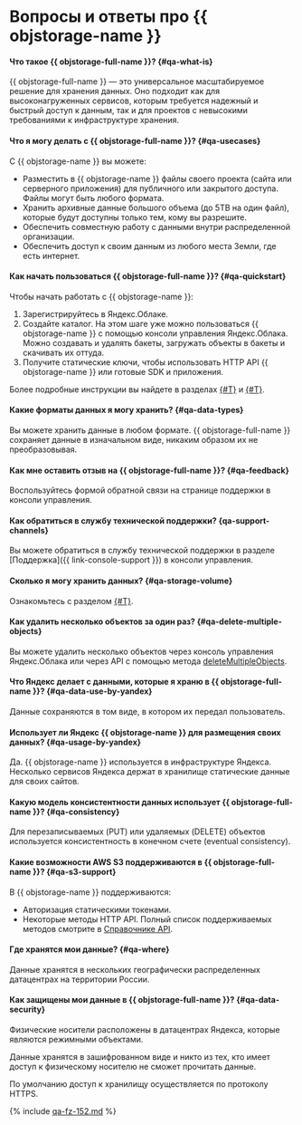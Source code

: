 # Вопросы и ответы про {{ objstorage-name }}

#### Что такое {{ objstorage-full-name }}? {#qa-what-is}

{{ objstorage-full-name }} — это универсальное масштабируемое решение для хранения данных. Оно подходит как для высоконагруженных сервисов, которым требуется надежный и быстрый доступ к данным, так и для проектов с невысокими требованиями к инфраструктуре хранения.

#### Что я могу делать с {{ objstorage-full-name }}? {#qa-usecases}

С {{ objstorage-name }} вы можете:
- Разместить в {{ objstorage-name }} файлы своего проекта (сайта или серверного приложения) для публичного или закрытого доступа. Файлы могут быть любого формата.
- Хранить архивные данные большого объема (до 5TB на один файл), которые будут доступны только тем, кому вы разрешите.
- Обеспечить совместную работу с данными внутри распределенной организации.
- Обеспечить доступ к своим данным из любого места Земли, где есть интернет.

#### Как начать пользоваться {{ objstorage-full-name }}? {#qa-quickstart}

Чтобы начать работать с {{ objstorage-name }}:
1. Зарегистрируйтесь в Яндекс.Облаке.
1. Создайте каталог.
    На этом шаге уже можно пользоваться {{ objstorage-name }} с помощью консоли управления Яндекс.Облака. Можно создавать и удалять бакеты, загружать объекты в бакеты и скачивать их оттуда.
1. Получите статические ключи, чтобы использовать HTTP API {{ objstorage-name }} или готовые SDK и приложения.

Более подробные инструкции вы найдете в разделах [{#T}](quickstart.md) и [{#T}](s3/index.md).

#### Какие форматы данных я могу хранить? {#qa-data-types}

Вы можете хранить данные в любом формате. {{ objstorage-full-name }} сохраняет данные в изначальном виде, никаким образом их не преобразовывая.

#### Как мне оставить отзыв на {{ objstorage-full-name }}? {#qa-feedback}

Воспользуйтесь формой обратной связи на странице поддержки в консоли управления.

#### Как обратиться в службу технической поддержки? {qa-support-channels}

Вы можете обратиться в службу технической поддержки в разделе [Поддержка]({{ link-console-support }})
в консоли управления.

#### Сколько я могу хранить данных? {#qa-storage-volume}

Ознакомьтесь с разделом [{#T}](concepts/limits.md).

#### Как удалить несколько объектов за один раз? {#qa-delete-multiple-objects}

Вы можете удалить несколько объектов через консоль управления Яндекс.Облака или через API с помощью метода [deleteMultipleObjects](s3/api-ref/object/deletemultipleobjects.md).

#### Что Яндекс делает с данными, которые я храню в {{ objstorage-full-name }}? {#qa-data-use-by-yandex}

Данные сохраняются в том виде, в котором их передал пользователь.

#### Использует ли Яндекс {{ objstorage-name }} для размещения своих данных? {#qa-usage-by-yandex}

Да. {{ objstorage-name }} используется в инфраструктуре Яндекса. Несколько сервисов Яндекса держат в хранилище статические данные для своих сайтов.

#### Какую модель консистентности данных использует {{ objstorage-full-name }}? {#qa-consistency}

Для перезаписываемых (PUT) или удаляемых (DELETE) объектов используется консистентность в конечном счете (eventual consistency).

#### Какие возможности AWS S3 поддерживаются в {{ objstorage-full-name }}? {#qa-s3-support}

В {{ objstorage-name }} поддерживаются:

- Авторизация статическими токенами.
- Некоторые методы HTTP API. Полный список поддерживаемых методов смотрите в [Справочнике API](s3/api-ref/index.md).


#### Где хранятся мои данные? {#qa-where}

Данные хранятся в нескольких географически распределенных датацентрах на территории России.

#### Как защищены мои данные в {{ objstorage-full-name }}? {#qa-data-security}

Физические носители расположены в датацентрах Яндекса, которые являются режимными объектами.

Данные хранятся в зашифрованном виде и никто из тех, кто имеет доступ к физическому носителю не сможет прочитать данные.

По умолчанию доступ к хранилищу осуществляется по протоколу HTTPS.


{% include [qa-fz-152.md](../_includes/qa-fz-152.md) %}
